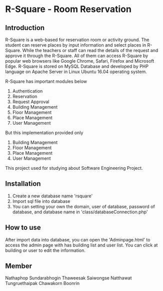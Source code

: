 # R-Square - Room Reservation
## Introduction
R-Square is a web-based for reservation room or activity ground. The student can reserve places by input information and select places in R-Square. While the teachers or staff can read the details of the request and approve it through the R-Square. All of them can access R-Square by popular web browsers like Google Chrome, Safari, Firefox and Microsoft Edge. R-Square is stored on MySQL Database and developed by PHP language on Apache Server in Linux Ubuntu 16.04 operating system.

R-Square has important modules below

1) Authentication
2) Reservation
3) Request Approval
4) Building Management
5) Floor Management
6) Place Management
7) User Management

But this implementation provided only

1) Building Management
2) Floor Management
3) Place Management
4) User Management

This project used for studying about Software Engineering Project.

## Installation
1) Create a new database name 'rsquare'
2) Import sql file into database
3) You can setting your own the domain, user of database, password of database, and database name in 'class/databaseConnection.php'

## How to use
After import data into database, you can open the 'Adminpage.html' to access the admin page with has building list and user list. You can click at building or user to edit the information.

## Member
Nathaphop Sundarabhogin
Thaweesak Saiwongse
Natthawat Tungruethaipak
Chawakorn Boonrin
